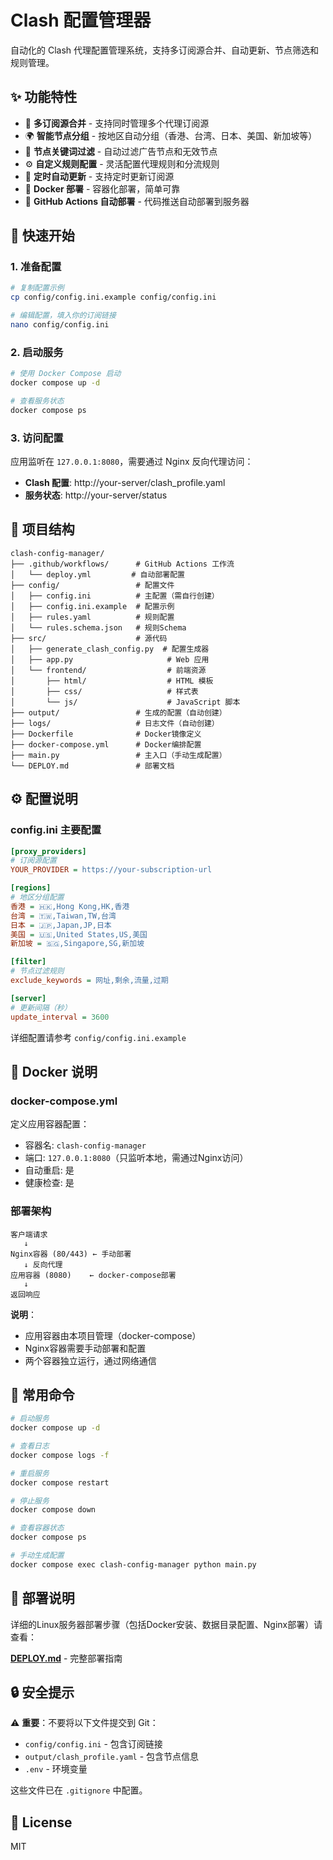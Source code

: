# Clash 配置管理器

自动化的 Clash 代理配置管理系统，支持多订阅源合并、自动更新、节点筛选和规则管理。

## ✨ 功能特性

- 🔄 **多订阅源合并** - 支持同时管理多个代理订阅源
- 🌍 **智能节点分组** - 按地区自动分组（香港、台湾、日本、美国、新加坡等）
- 🎯 **节点关键词过滤** - 自动过滤广告节点和无效节点
- ⚙️ **自定义规则配置** - 灵活配置代理规则和分流规则
- 🔄 **定时自动更新** - 支持定时更新订阅源
- 🐳 **Docker 部署** - 容器化部署，简单可靠
- 🚀 **GitHub Actions 自动部署** - 代码推送自动部署到服务器

## 🚀 快速开始

### 1. 准备配置

```bash
# 复制配置示例
cp config/config.ini.example config/config.ini

# 编辑配置，填入你的订阅链接
nano config/config.ini
```

### 2. 启动服务

```bash
# 使用 Docker Compose 启动
docker compose up -d

# 查看服务状态
docker compose ps
```

### 3. 访问配置

应用监听在 `127.0.0.1:8080`，需要通过 Nginx 反向代理访问：

- **Clash 配置**: http://your-server/clash_profile.yaml
- **服务状态**: http://your-server/status

## 📁 项目结构

```
clash-config-manager/
├── .github/workflows/      # GitHub Actions 工作流
│   └── deploy.yml         # 自动部署配置
├── config/                 # 配置文件
│   ├── config.ini          # 主配置（需自行创建）
│   ├── config.ini.example  # 配置示例
│   ├── rules.yaml          # 规则配置
│   └── rules.schema.json   # 规则Schema
├── src/                    # 源代码
│   ├── generate_clash_config.py  # 配置生成器
│   ├── app.py                     # Web 应用
│   └── frontend/                  # 前端资源
│       ├── html/                  # HTML 模板
│       ├── css/                   # 样式表
│       └── js/                    # JavaScript 脚本
├── output/                 # 生成的配置（自动创建）
├── logs/                   # 日志文件（自动创建）
├── Dockerfile              # Docker镜像定义
├── docker-compose.yml      # Docker编排配置
├── main.py                 # 主入口（手动生成配置）
└── DEPLOY.md               # 部署文档
```

## ⚙️ 配置说明

### config.ini 主要配置

```ini
[proxy_providers]
# 订阅源配置
YOUR_PROVIDER = https://your-subscription-url

[regions]
# 地区分组配置
香港 = 🇭🇰,Hong Kong,HK,香港
台湾 = 🇹🇼,Taiwan,TW,台湾
日本 = 🇯🇵,Japan,JP,日本
美国 = 🇺🇸,United States,US,美国
新加坡 = 🇸🇬,Singapore,SG,新加坡

[filter]
# 节点过滤规则
exclude_keywords = 网址,剩余,流量,过期

[server]
# 更新间隔（秒）
update_interval = 3600
```

详细配置请参考 `config/config.ini.example`

## 🐳 Docker 说明

### docker-compose.yml

定义应用容器配置：
- 容器名: `clash-config-manager`
- 端口: `127.0.0.1:8080`（只监听本地，需通过Nginx访问）
- 自动重启: 是
- 健康检查: 是

### 部署架构

```
客户端请求
   ↓
Nginx容器 (80/443) ← 手动部署
   ↓ 反向代理
应用容器 (8080)    ← docker-compose部署
   ↓
返回响应
```

**说明**：
- 应用容器由本项目管理（docker-compose）
- Nginx容器需要手动部署和配置
- 两个容器独立运行，通过网络通信

## 🔧 常用命令

```bash
# 启动服务
docker compose up -d

# 查看日志
docker compose logs -f

# 重启服务
docker compose restart

# 停止服务
docker compose down

# 查看容器状态
docker compose ps

# 手动生成配置
docker compose exec clash-config-manager python main.py
```

## 📝 部署说明

详细的Linux服务器部署步骤（包括Docker安装、数据目录配置、Nginx部署）请查看：

**[DEPLOY.md](DEPLOY.md)** - 完整部署指南

## 🔒 安全提示

⚠️ **重要**：不要将以下文件提交到 Git：
- `config/config.ini` - 包含订阅链接
- `output/clash_profile.yaml` - 包含节点信息
- `.env` - 环境变量

这些文件已在 `.gitignore` 中配置。

## 📄 License

MIT
